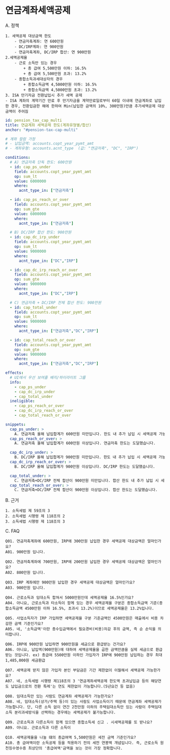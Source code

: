 # 연금계좌세액공제

A. 정책

    1. 세액공제 대상금액 한도 
        - 연금저축계좌: 연 600만원
        - DC/IRP계좌: 연 900만원
        - 연금저축계좌, DC/IRP 합산: 연 900만원
    2.세액공제율
        - 근로 소득만 있는 경우
            + 총 급여 5,500만원 이하: 16.5%
            + 총 급여 5,500만원 초과: 13.2%
        - 종합소득과세대상자의 경우
            + 종합소득금액 4,5000만원 이하: 16.5%
            + 종합소득금액 4,5000만원 초과: 13.2%
    3. ISA 만기자금 전환납입시 추가 세액 공제
    - ISA 계좌의 계약기간 만료 후 만기자금을 계약만료일로부터 60일 이내에 연금계좌로 납입한 경우, 전환입금한 해에 한하여 Min(납입한 금액의 10%, 300만원)만큼 추가세액공제 대상금액이 주어짐

```yaml policy:
id: pension_tax_cap_multi
title: 연금계좌 세액공제 한도(계좌유형별/합산)
anchor: "#pension-tax-cap-multi"

# 계좌 컬럼 가정
# - 납입금액: accounts.copt_year_pymt_amt
# - 계좌유형: accounts.acnt_type  (값: "연금저축", "DC", "IRP")

conditions:
  # A) 연금저축 단독 한도: 600만원
  - id: cap_ps_under
    field: accounts.copt_year_pymt_amt
    op: sum_lt
    value: 6000000
    where:
      acnt_type_in: ["연금저축"]

  - id: cap_ps_reach_or_over
    field: accounts.copt_year_pymt_amt
    op: sum_gte
    value: 6000000
    where:
      acnt_type_in: ["연금저축"]

  # B) DC/IRP 합산 한도: 900만원
  - id: cap_dc_irp_under
    field: accounts.copt_year_pymt_amt
    op: sum_lt
    value: 9000000
    where:
      acnt_type_in: ["DC","IRP"]

  - id: cap_dc_irp_reach_or_over
    field: accounts.copt_year_pymt_amt
    op: sum_gte
    value: 9000000
    where:
      acnt_type_in: ["DC","IRP"]

  # C) 연금저축 + DC/IRP 전체 합산 한도: 900만원
  - id: cap_total_under
    field: accounts.copt_year_pymt_amt
    op: sum_lt
    value: 9000000
    where:
      acnt_type_in: ["연금저축","DC","IRP"]

  - id: cap_total_reach_or_over
    field: accounts.copt_year_pymt_amt
    op: sum_gte
    value: 9000000
    where:
      acnt_type_in: ["연금저축","DC","IRP"]

effects:
  # UI에서 우선 보여줄 배지/하이라이트 그룹
  info:
    - cap_ps_under
    - cap_dc_irp_under
    - cap_total_under
  ineligible:
    - cap_ps_reach_or_over
    - cap_dc_irp_reach_or_over
    - cap_total_reach_or_over

snippets:
  cap_ps_under: >
    A. 연금저축 올해 납입합계가 600만원 미만입니다. 한도 내 추가 납입 시 세액공제 가능성이 있습니다.
  cap_ps_reach_or_over: >
    A. 연금저축 올해 납입합계가 600만원 이상입니다. 연금저축 한도는 도달했습니다.

  cap_dc_irp_under: >
    B. DC/IRP 올해 납입합계가 900만원 미만입니다. 한도 내 추가 납입 시 세액공제 가능성이 있습니다.
  cap_dc_irp_reach_or_over: >
    B. DC/IRP 올해 납입합계가 900만원 이상입니다. DC/IRP 한도는 도달했습니다.

  cap_total_under: >
    C. 연금저축+DC/IRP 전체 합산이 900만원 미만입니다. 합산 한도 내 추가 납입 시 세액공제 가능성이 있습니다.
  cap_total_reach_or_over: >
    C. 연금저축+DC/IRP 전체 합산이 900만원 이상입니다. 합산 한도는 도달했습니다.
```

B. 근거

    1. 소득세법 제 59조의 3
    2. 소득세법 시행령 제 118조의 2
    3. 소득세법 시행령 제 118조의 3

C. FAQ

    Q01. 연금저축계좌에 600만원, IRP에 300만원 납입한 경우 세액공제 대상금액은 얼마인가요?
    A01. 900만원 입니다.

    Q02. 연금저축계좌에 700만원, IRP에 200만원 납입한 경우 세액공제 대상금액은 얼마인가요?
    A02. 800만원 입니다.

    Q03. IRP 계좌에만 900만원 납입한 경우 세액공제 대상금액은 얼마인가요?
    A03. 900만원 입니다.

    Q04. 근로소득과 임대소득 합쳐서 5000만원인데 세액공제율 16.5%인가요?
    A04. 아니요, 근로소득과 타소득이 함께 있는 경우 세액공제율 구분은 종합소득금액 기준(종합소득금액 4500만원 이하 16.5%, 초과시 13.2%)이므로 세액공제율은 13.2%입니다.

    Q05. 사업소득자가 IRP 가입하면 세액공제율 구분 기준금액인 4500만원은 매출에서 비용 차감한 금액 기준인가요?
    A05. 네, '소득금액'이란 총수입금액에서 필요경비(비용)차감 후의 금액, 즉 순 손익을 의미합니다.

    Q06. IRP에 900만원 납입하면 900만원을 세금으로 환급받는 건가요? 
    A06. 아니요, 납입액(900만원)에 대하여 세액공제율을 곱한 금액만큼을 실제 세금으로 환급받는 것입니다. ex) 총급여 5500만원 이하인 가입자가 IRP에 900만원 납입하는 경우 최대 1,485,000원 세금환급

    Q07. 세액공제 받지 않은 가입자 본인 부담금은 기간 제한없이 이월해서 세액공제 가능한가요?
    A07. 네, 소득세법 시행령 제118조의 3 '연금계좌세액공제 한도액 초과납입금 등의 해당연도 납입금으로의 전환 특례'는 연도 제한없이 가능합니다.(5년요건 등 없음)

    Q08. 임대소득만 있는 사람도 연금계좌 세액공제가 가능한가요?
    A08. 네, 임대소득(상가/주택 등)이 있는 사람도 사업소득이기 때문에 연금계좌 세액공제가 가능합니다. 단, 다른 소득 없이 연간 2천만원 이하의 주택임대소득만 있는 사람이 주택임대소득 분리과세방식을 선택하는 경우에는 세액공제가 불가능합니다.

    Q09. 근로소득과 다른소득이 함께 있으면 종합소득세 신고 . 시세액공제를 또 받나요?
    A09. 아니요. 근로소득과 다른 소득이 

    Q10. 세액공제율을 나눌 떄의 총급여액 5,500만원은 세전 금액 기준인가요?
    A10. 총 급여액이란 소득공제 등을 적용하기 전의 세전 연봉액 개념입니다. 즉, 근로소득 원천징수영수증 최상단의 '총급여액'금액을 보는 것이 가장 정확합니다.
